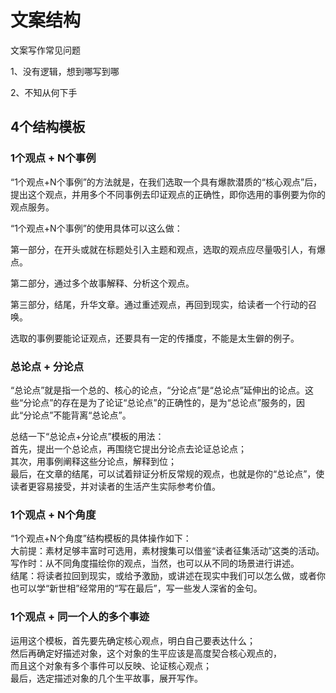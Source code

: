 # 文案结构

文案写作常见问题  

1、没有逻辑，想到哪写到哪  

2、不知从何下手  

## 4个结构模板

### 1个观点 + N个事例

“1个观点+N个事例”的方法就是，在我们选取一个具有爆款潜质的“核心观点”后，提出这个观点，并用多个不同事例去印证观点的正确性，即你选用的事例要为你的观点服务。

“1个观点+N个事例”的使用具体可以这么做：  

第一部分，在开头或就在标题处引入主题和观点，选取的观点应尽量吸引人，有爆点。  

第二部分，通过多个故事解释、分析这个观点。  

第三部分，结尾，升华文章。通过重述观点，再回到现实，给读者一个行动的召唤。  

选取的事例要能论证观点，还要具有一定的传播度，不能是太生僻的例子。

### 总论点 + 分论点

“总论点”就是指一个总的、核心的论点，“分论点”是“总论点”延伸出的论点。这些“分论点”的存在是为了论证“总论点”的正确性的，是为“总论点”服务的，因此“分论点”不能背离“总论点”。

总结一下“总论点+分论点”模板的用法：  
首先，提出一个总论点，再围绕它提出分论点去论证总论点；  
其次，用事例阐释这些分论点，解释到位；  
最后，在文章的结尾，可以试着辩证分析反常规的观点，也就是你的“总论点”，使读者更容易接受，并对读者的生活产生实际参考价值。

### 1个观点 + N个角度

“1个观点+N个角度”结构模板的具体操作如下：  
大前提：素材足够丰富时可选用，素材搜集可以借鉴“读者征集活动”这类的活动。  
写作时：从不同角度描绘你的观点，当然，也可以从不同的场景进行讲述。  
结尾：将读者拉回到现实，或给予激励，或讲述在现实中我们可以怎么做，或者你也可以学“新世相”经常用的“写在最后”，写一些发人深省的金句。

### 1个观点 + 同一个人的多个事迹  

运用这个模板，首先要先确定核心观点，明白自己要表达什么；  
然后再确定好描述对象，这个对象的生平应该是高度契合核心观点的，  
而且这个对象有多个事件可以反映、论证核心观点；  
最后，选定描述对象的几个生平故事，展开写作。


